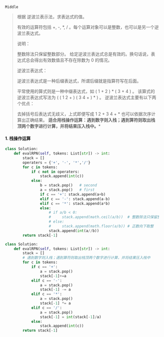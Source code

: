 `Middle`

> 根据 逆波兰表示法，求表达式的值。
>
> 有效的运算符包括 +, -, *, / 。每个运算对象可以是整数，也可以是另一个逆波兰表达式。
>
> 说明：
>
> 整数除法只保留整数部分。
> 给定逆波兰表达式总是有效的。换句话说，表达式总会得出有效数值且不存在除数为 0 的情况。
>
> 逆波兰表达式：
>
> 逆波兰表达式是一种后缀表达式，所谓后缀就是指算符写在后面。
>
> 平常使用的算式则是一种中缀表达式，如 ( 1 + 2 ) * ( 3 + 4 ) 。
> 该算式的逆波兰表达式写法为 ( ( 1 2 + ) ( 3 4 + ) * ) 。
> 逆波兰表达式主要有以下两个优点：
>
> 去掉括号后表达式无歧义，上式即便写成 1 2 + 3 4 + * 也可以依据次序计算出正确结果。
> **适合用栈操作运算：遇到数字则入栈；遇到算符则取出栈顶两个数字进行计算，并将结果压入栈中。***

#### 1. 栈操作运算

```python
class Solution:
    def evalRPN(self, tokens: List[str]) -> int:
        stack = []
        operaters = {'+', '-', '*','/'}
        for c in tokens:
            if c not in operaters:
                stack.append(int(c))
            else:
                b = stack.pop()   # second
                a = stack.pop()   # first
                if c == '+': stack.append(a+b)
                elif c == '-': stack.append(a-b)
                elif c == '*': stack.append(a*b)
                else: 
                    # if a/b < 0:
                    #     stack.append(math.ceil(a/b))  # 整数除法只保留整数部分，负数向上取整
                    # else:
                    #     stack.append(math.floor(a/b)) # 正数向下取整 
                    stack.append(int(a//b))
        return stack[-1]
```

```python
class Solution:
    def evalRPN(self, tokens: List[str]) -> int:
        stack = []
        # 遇到数字则入栈；遇到算符则取出栈顶两个数字进行计算，并将结果压入栈中
        for c in tokens:
            if c == '+': 
                a = stack.pop()
                stack[-1]+=a
            elif c == '-': 
                a = stack.pop()
                stack[-1] -= a
            elif c == '*': 
                a = stack.pop()
                stack[-1] *= a
            elif c == '/': 
                a = stack.pop()
                stack[-1] = int(stack[-1]/a)
            else:
                stack.append(int(c))
        return stack[-1]
```

